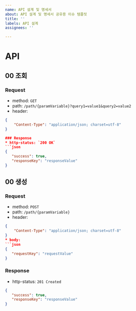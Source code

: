 ```yaml
---
name: API 설계 및 명세서
about: API 설계 및 명세서 공유용 이슈 템플릿
title: ''
labels: API 설계
assignees: ''

---
```


# API

## 00 조회
### Request
* method: `GET`
* path: `/path/{paramVariable}?query1=value1&query2=value2`
* header: 
```json
{
    "Content-Type": "application/json; charset=utf-8"
}

### Response
* http-status: `200 OK`
```json
{
   "success": true,
   "responseKey": "responseValue"
}
```

## 00 생성
### Request
* method: `POST`
* path: `/path/{paramVariable}`
* header: 
```json
{
    "Content-Type": "application/json; charset=utf-8"
}
* body:
```json
{
   "requestKey": "requestValue"
}
```

### Response
* http-status: `201 Created`
```json
{
   "success": true,
   "responseKey": "responseValue"
}
```
